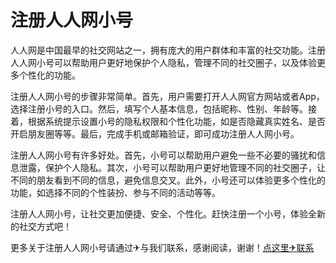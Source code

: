 # 注册人人网小号

人人网是中国最早的社交网站之一，拥有庞大的用户群体和丰富的社交功能。注册人人网小号可以帮助用户更好地保护个人隐私，管理不同的社交圈子，以及体验更多个性化的功能。

注册人人网小号的步骤非常简单。首先，用户需要打开人人网官方网站或者App，选择注册小号的入口。然后，填写个人基本信息，包括昵称、性别、年龄等。接着，根据系统提示设置小号的隐私权限和个性化功能，如是否隐藏真实姓名、是否开启朋友圈等等。最后，完成手机或邮箱验证，即可成功注册人人网小号。

注册人人网小号有许多好处。首先，小号可以帮助用户避免一些不必要的骚扰和信息泄露，保护个人隐私。其次，小号可以帮助用户更好地管理不同的社交圈子，让不同的朋友看到不同的信息，避免信息交叉。此外，小号还可以体验更多个性化的功能，如选择不同的个性装扮、参与不同的活动等等。

注册人人网小号，让社交更加便捷、安全、个性化。赶快注册一个小号，体验全新的社交方式吧！

更多关于注册人人网小号请通过✈与我们联系，感谢阅读，谢谢！[点这里✈联系](https://www.k02.cc)